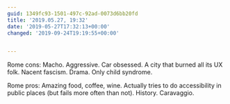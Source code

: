 ```yaml
---
guid: 1349fc93-1501-497c-92ad-0073d6bb20fd
title: '2019.05.27, 19:32'
date: '2019-05-27T17:32:13+00:00'
changed: '2019-09-24T19:19:55+00:00'


---
```


Rome cons: Macho. Aggressive. Car obsessed. A city that burned all its UX folk. Nacent fascism. Drama. Only child syndrome. 

Rome pros: Amazing food, coffee, wine. Actually tries to do accessibility in public places (but fails more often than not). History. Caravaggio.
